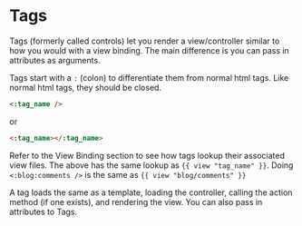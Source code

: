# Tags

Tags (formerly called controls) let you render a view/controller similar to how you would with a view binding.  The main difference is you can pass in attributes as arguments.

Tags start with a ```:``` (colon) to differentiate them from normal html tags.  Like normal html tags, they should be closed.

```html
<:tag_name />
```

or

```html
<:tag_name></:tag_name>
```

Refer to the View Binding section to see how tags lookup their associated view files.  The above has the same lookup as ```{{ view "tag_name" }}```.  Doing ```<:blog:comments />``` is the same as ```{{ view "blog/comments" }}```

A tag loads the same as a template, loading the controller, calling the action method (if one exists), and rendering the view.  You can also pass in attributes to Tags.


